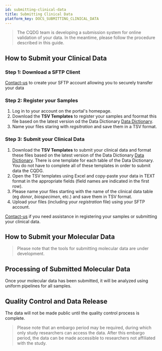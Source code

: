 ```yaml
---
id: submitting-clinical-data
title: Submitting Clinical Data
platform_key: DOCS_SUBMITTING_CLINICAL_DATA
---
```



> The CQDG team is developing a submission system for online validation of your data. In the meantime, please follow the procedure described in this guide.



## How to Submit your Clinical Data


### Step 1: Download a SFTP Client

[Contact-us](https://plateforme.cqdg.ca/contact) to create your SFTP account allowing you to securely transfer your data 

### Step 2: Register your Samples

1. Log in to your account on the portal's homepage. 
2. Download the **TSV Templates** to register your samples and foormat this file based on the latest version od the Data Dictionary [Data Dictionary](/dictionary).
3. Name your files staring with _regsitration_ and save them in a TSV format.  


### Step 3: Submit your Clinical Data

1. Download the **TSV Templates** to submit your clinical data and format these files based on the latest version of the Data Dictionary [Data Dictionary](/dictionary). There is one template for each table of the Data Dictionary. You do not have to complete all of these templates in order to submit data the CQDG.
2. Open the TSV templates using Excel and copy-paste your data in TEXT format in the appropriate fields (field names are indicated in the first row). 
3. Please name your files starting with the name of the clinical data table (eg _donor_, _biospecimen_, etc.) and save them in TSV format.
4. Upload your files (including your _registration_ file) using your SFTP account. 


[Contact-us](https://plateforme.cqdg.ca/contact) if you need assistance in registering your samples or submitting your clinical data.

## How to Submit your Molecular Data

> Please note that the tools for submitting molecular data are under development.


## Processing of Submitted Molecular Data

Once your molecular data has been submitted, it will be analyzed using uniform pipelines for all samples.


## Quality Control and Data Release


The data will not be made public until the quality control process is complete.

> Please note that an embargo period may be required, during which only study researchers can access the data. After this embargo period, the data can be made accessible to researchers not affiliated with the study.
